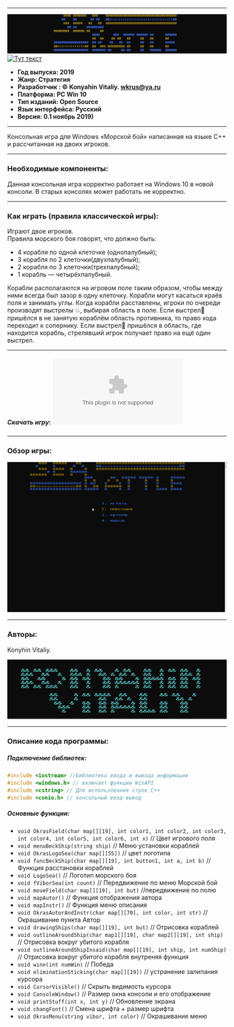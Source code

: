 ___
![Alt-текст](img/logo.jpg)
[![Тут текст](https://camo.githubusercontent.com/b0224997019dec4e51d692c722ea9bee2818c837/68747470733a2f2f696d672e736869656c64732e696f2f6769746875622f6c6963656e73652f6d6173686170652f6170697374617475732e737667)](LICENSE)

+ **Год выпуска: 2019**
+ **Жанр: Стратегия**
+ **Разработчик : © Konyahin Vitaliy. wkrus@ya.ru**
+ **Платформа: PC Win 10**
+ **Тип изданий: Open Source**
+ **Язык интерфейса: Русский**
+ **Версия: 0.1 ноябрь 2019)**
___
Консольная игра для Windows «Морской бой» написанная на языке C++ и рассчитанная на двоих игроков. 
___
### Необходимые компоненты:

Данная консольная игра корректно работает на Windows 10 в новой консоли. В старых консолях может работать не корректно.
___
### Как играть (правила классической игры):

Играют двое игроков.	
Правила морского боя говорят, что должно быть:
+ 4 корабля по одной клеточке (однопалубный);
+ 3 корабля по 2 клеточки(двухпалубный);
+ 2 корабля по 3 клеточки(трехпалубный);
+ 1 корабль — четырёхпалубный.
	
Корабли располагаются на игровом поле таким образом, чтобы между ними всегда был зазор в одну клеточку. Корабли могут касаться краёв поля и занимать углы.
 Когда корабли расставлены, игроки по очереди производят выстрелы :boom:, выбирая область в поле. Если выстрел:dart: пришёлся в не занятую кораблём область противника, то право хода переходит к сопернику. Если выстрел:dart: пришёлся в область, где находится корабль, стрелявший игрок получает право на ещё один выстрел.
___

##### Скачать игру: ![Sea Battle](Game_Sea.exe)
___
### Обзор игры:

![Alt-текст](img/View.gif)
___

### Авторы:

Konyhin Vitaliy.

![Alt-текст](img/Autor.gif)

___

### Описание кода программы:

##### Подключение библиотек:

``` c++
#include <iostream> //Библиотека ввода и вывода информации
#include <windows.h> // включает функции WinAPI
#include <cstring> // Для использования строк C++
#include <conio.h> // консольный ввод-вывод
```
##### Основные функции:

+ `void OkrasField(char map[][19], int color1, int color2, int color3, int color4, int color5, int color6, int x)` // Цвет игрового поля
+ `void menuBeckShip(string ship)` // Меню установки кораблей
+ `void OkrasLogoSea(char map[][55])` // цвет логотипа
+ `void funcBeckShip(char map[][19], int button1, int a, int b)` // Функция расстановки кораблей
+ `void LogoSea()` // Логотип морского боя
+ `void fViborSea(int count)` // Передвижение по меню Морской бой
+ `void moveField(char map[][19], int but)` //передвижение по полю
+ `void mapAutor()` // Функция отображения автора
+ `void mapInstr()` // Функция меню описания
+ `void OkrasAutorAndInstr(char map[][70], int color, int str)` // Окрашивание пункта Автор
+ `void drawingShips(char map[][19], int but)` // Отрисовка кораблей
+ `void outlineAroundShip(char map1[][19], char map2[][19], int ship)` // Отрисовка вокруг убитого корабля
+ `void outlineAroundShipInsaid(char map[][19], int ship, int numShip)` // Отрисовка вокруг убитого корабля внутреняя функция
+ `void winn(int numWin)` // Победа
+ `void eliminationSticking(char map[][19])` // устранение залипания курсора
+ `void CursorVisible()` // Скрыть видимость курсора
+ `void ConsoleWindow()` // Размер окна консоли и его отображение
+ `void printStuff(int x, int y)` // Обновление экрана
+ `void changFont()` // Смена шрифта  + размер шрифта
+ `void OkrasMenu(string vibor, int color)` // Окрашивание меню
